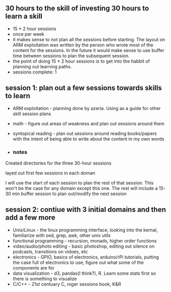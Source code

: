 ## 30 hours to the skill of investing 30 hours to learn a skill
* 15 * 2 hour sessions
* once per week
* it makes sense to not plan all the sessions before starting. The layout on
  ARM exploitation was written by the person who wrote most of the content for
  the sessions. In the future it would make sense to use buffer time between
  sessions to plan the subsequent session. 
 * the point of doing 15 * 2 hour sessions is to get into the habbit of planning out learning paths.
 * sessions complete: 1

## session 1: plan out a few sessions towards skills to learn
* ARM exploitation - planning done by azeria. Using as a guide for other skill
  session plans
* math - figure out areas of weakness and plan out sessions around them
* syntopical reading - plan out sessions around reading books/papers with the
  intent of being able to write about the content in my own words

* ### notes
Created directories for the three 30-hour sessions

layed out first few sessions in each doman

I will use the start of each session to plan the rest of that session. This won't be the case for any domain except this one. The rest will include a 15-30 min buffer session to plan out/modify the next session


## session 2: contiue with 3 initial domains and then add a few more
* Unix/Linux - the linux programming interface, looking into the kernal, familiarize with sed, grep, awk, other unix utils
* functional programming - recursion, monads, higher order functions
* video/audio/photo editing - basic photoshop, editing out silence on podcasts, transitions on vidoes, etc
* electronics - GPIO, basics of electronics, arduino/rPi tutorials, putting the case full of electronics to use, figure out what some of the components are for
* data visualization - d3, pandas(I think?), R. Learn some stats first so there is something to visualize
* C/C++ - 21st centuary C, roger sessions book, K&R

